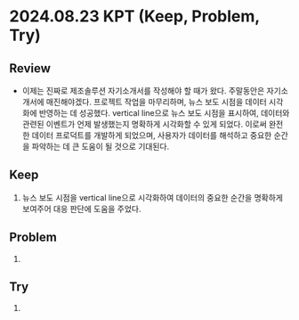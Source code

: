 2024.08.23     KPT (Keep, Problem, Try)
========================================

Review
-----
* 이제는 진짜로 제조솔루션 자기소개서를 작성해야 할 때가 왔다. 주말동안은 자기소개서에 매진해야겠다. 프로젝트 작업을 마무리하며, 뉴스 보도 시점을 데이터 시각화에 반영하는 데 성공했다. vertical line으로 뉴스 보도 시점을 표시하여, 데이터와 관련된 이벤트가 언제 발생했는지 명확하게 시각화할 수 있게 되었다. 이로써 완전한 데이터 프로덕트를 개발하게 되었으며, 사용자가 데이터를 해석하고 중요한 순간을 파악하는 데 큰 도움이 될 것으로 기대된다.

Keep
----
1. 뉴스 보도 시점을 vertical line으로 시각화하여 데이터의 중요한 순간을 명확하게 보여주어 대응 판단에 도움을 주었다.

Problem
-------
1. 

Try
---
1. 
